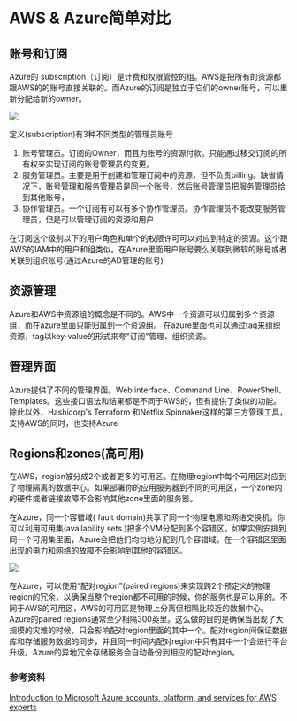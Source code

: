 # AWS & Azure简单对比
## 账号和订阅

Azure的 subscription（订阅）是计费和权限管控的组。AWS是把所有的资源都跟AWS的的账号直接关联的。而Azure的订阅是独立于它们的owner账号，可以重新分配给新的owner。


![](https://docs.microsoft.com/en-us/azure/architecture/aws-professional/images/azure-aws-account-compare.png)

定义(subscription)有3种不同类型的管理员账号

1. 账号管理员。订阅的Owner，而且为账号的资源付款。只能通过移交订阅的所有权来实现订阅的账号管理员的变更。
2. 服务管理员。主要是用于创建和管理订阅中的资源，但不负责billing。缺省情况下，账号管理和服务管理员是同一个账号，然后账号管理员把服务管理员给到其他账号，
3. 协作管理员。一个订阅有可以有多个协作管理员。协作管理员不能改变服务管理员，但是可以管理订阅的资源和用户


在订阅这个级别以下的用户角色和单个的权限许可可以对应到特定的资源。这个跟AWS的IAM中的用户和组类似。在Azure里面用户账号要么关联到微软的账号或者关联到组织账号(通过Azure的AD管理的账号)


## 资源管理
Azure和AWS中资源组的概念是不同的。AWS中一个资源可以归属到多个资源组，而在azure里面只能归属到一个资源组。 在azure里面也可以通过tag来组织资源，tag以key-value的形式来夸"订阅"管理、组织资源。


## 管理界面
Azure提供了不同的管理界面。Web interface、Command Line、PowerShell、Templates。这些接口语法和结果都是不同于AWS的，但有提供了类似的功能。除此以外，Hashicorp's Terraform 和Netflix Spinnaker这样的第三方管理工具，支持AWS的同时，也支持Azure

## Regions和zones(高可用)
在AWS，region被分成2个或者更多的可用区。在物理region中每个可用区对应到了物理隔离的数据中心。如果部署你的应用服务器到不同的可用区，一个zone内的硬件或者链接故障不会影响其他zone里面的服务器。

在Azure，同一个容错域( fault domain)共享了同一个物理电源和网络交换机。你可以利用可用集(availability sets )把多个VM分配到多个容错区。如果实例安排到同一个可用集里面，Azure会把他们均匀地分配到几个容错域。在一个容错区里面出现的电力和网络的故障不会影响到其他的容错区。

![](https://docs.microsoft.com/en-us/azure/architecture/aws-professional/images/zone-fault-domains.png)

在Azure，可以使用“配对region”(paired regions)来实现跨2个预定义的物理region的冗余，以确保当整个region都不可用的时候，你的服务也是可以用的。不同于AWS的可用区，AWS的可用区是物理上分离但相隔比较近的数据中心。Azure的paired regions通常至少相隔300英里。这么做的目的是确保当出现了大规模的灾难的时候，只会影响配对region里面的其中一个。配对region间保证数据库和存储服务数据的同步，并且同一时间内配对region中只有其中一个会进行平台升级。Azure的异地冗余存储服务会自动备份到相应的配对region。

### 参考资料

[Introduction to Microsoft Azure accounts, platform, and services for AWS experts](https://docs.microsoft.com/en-us/azure/architecture/aws-professional/index)
